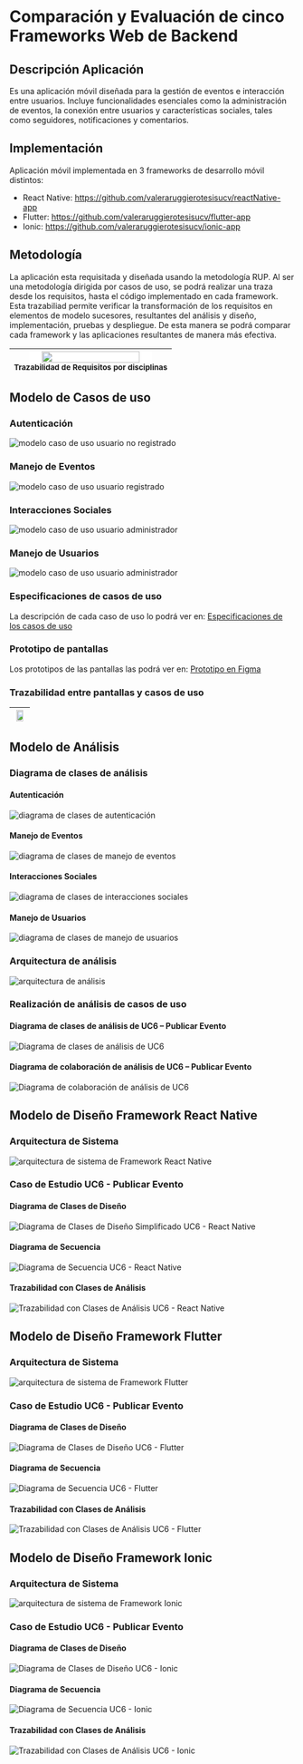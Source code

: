 # Comparación y Evaluación de cinco Frameworks Web de Backend

## Descripción Aplicación
Es una aplicación móvil diseñada para la gestión de eventos e interacción entre usuarios. Incluye funcionalidades esenciales como la administración de eventos, la conexión entre usuarios y características sociales, tales como seguidores, notificaciones y comentarios.

## Implementación
Aplicación móvil implementada en 3 frameworks de desarrollo móvil distintos:
- React Native: https://github.com/valeraruggierotesisucv/reactNative-app
- Flutter: https://github.com/valeraruggierotesisucv/flutter-app
- Ionic: https://github.com/valeraruggierotesisucv/ionic-app

## Metodología
La aplicación esta requisitada y diseñada usando la metodología RUP. Al ser una metodología dirigida por casos de uso, se podrá realizar una traza desde los requisitos, hasta el código implementado en cada framework. Esta trazabiliad permite verificar la transformación de los requisitos en elementos de modelo sucesores, resultantes del análisis y diseño, implementación, pruebas y despliegue. De esta manera se podrá comparar cada framework y las aplicaciones resultantes de manera más efectiva.

| <img src="img/trazabilidadCasosUsoDisciplinas.png" width=80% style="background-color:white;"><br><sub>Trazabilidad de Requisitos por disciplinas</sub> |
| :---: |

## Modelo de Casos de uso

### Autenticación
![modelo caso de uso usuario no registrado](Requisitos/Casos%20de%20Uso/diagramas/UseCaseDiagramAutentication.svg)

### Manejo de Eventos
![modelo caso de uso usuario registrado](Requisitos/Casos%20de%20Uso/diagramas/UseCaseDiagramEventsManagement.svg)

### Interacciones Sociales
![modelo caso de uso usuario administrador](Requisitos/Casos%20de%20Uso/diagramas/UseCaseDiagramSocialInteractions.svg)

### Manejo de Usuarios
![modelo caso de uso usuario administrador](Requisitos/Casos%20de%20Uso/diagramas/UseCaseDiagramUserManagement.svg)

### Especificaciones de casos de uso
La descripción de cada caso de uso lo podrá ver en: [Especificaciones de los casos de uso](Requisitos/CasosDeUso/UseCasesSpecification.md)

### Prototipo de pantallas
Los prototipos de las pantallas las podrá ver en: [Prototipo en Figma](https://www.figma.com/design/DONtPlkrGIl6SPWpOyRAzo/Eventify?node-id=0-1&t=bIzspBysWjL5vKp7-1)

### Trazabilidad entre pantallas y casos de uso
| <img src="scenariosView/useCaseModel/prototypeUseCaseTrace/prototypeTrace.svg" width=80% style="background-color:white;"> |
| :---: |

## Modelo de Análisis

### Diagrama de clases de análisis
#### Autenticación
![diagrama de clases de autenticación](Análisis/Clases%20de%20Análisis/diagramas/analysisClassDiagramAuthentication.svg)

#### Manejo de Eventos
![diagrama de clases de manejo de eventos](Análisis/Clases%20de%20Análisis/diagramas/analysisClassDiagramEventsManagements.svg)

#### Interacciones Sociales
![diagrama de clases de interacciones sociales](Análisis/Clases%20de%20Análisis/diagramas/analysisClassDiagramSocialInteractions.svg)

#### Manejo de Usuarios
![diagrama de clases de manejo de usuarios](Análisis/Clases%20de%20Análisis/diagramas/analysisClassDiagramUserManagement.svg)

### Arquitectura de análisis
![arquitectura de análisis](Análisis/Paquetes%20de%20Análisis/diagramas/analysisPackageDiagram.svg)

### Realización de análisis de casos de uso

#### Diagrama de clases de análisis de UC6 – Publicar Evento
![Diagrama de clases de análisis de UC6](Análisis/Clases%20de%20Análisis/UC6%20Análisis/diagramas/analysisClassDiagramUC6.svg)

#### Diagrama de colaboración de análisis de UC6 – Publicar Evento
![Diagrama de colaboración de análisis de UC6](Análisis/Clases%20de%20Análisis/UC6%20Análisis/diagramas/analysisClassDiagramUC6.svg)

## Modelo de Diseño Framework React Native

### Arquitectura de Sistema
![arquitectura de sistema de Framework React Native](Diseño/React%20Native/diagramas/architecture_design.svg)

### Caso de Estudio UC6 - Publicar Evento

#### Diagrama de Clases de Diseño
![Diagrama de Clases de Diseño Simplificado UC6 - React Native](Diseño/React%20Native/UC%206%20Diseño/diagramas/DesignClassDiagramMinified.svg)

#### Diagrama de Secuencia
![Diagrama de Secuencia UC6 - React Native](Diseño/React%20Native/UC%206%20Diseño/diagramas/InteractionSequenceDiagram.svg)

#### Trazabilidad con Clases de Análisis
![Trazabilidad con Clases de Análisis UC6 - React Native](Diseño/React%20Native/UC%206%20Diseño/diagramas/TraceAnalysisClassDiagram.svg)


## Modelo de Diseño Framework Flutter

### Arquitectura de Sistema
![arquitectura de sistema de Framework Flutter](Diseño/Flutter/diagramas/architecture_design.svg)

### Caso de Estudio UC6 - Publicar Evento

#### Diagrama de Clases de Diseño
![Diagrama de Clases de Diseño UC6 - Flutter](Diseño/Flutter/UC%206%20Diseño/diagramas/DesignClassDiagram.svg)

#### Diagrama de Secuencia
![Diagrama de Secuencia UC6 - Flutter](Diseño/Flutter/UC%206%20Diseño/diagramas/InteractionSequenceDiagram.svg)

#### Trazabilidad con Clases de Análisis
![Trazabilidad con Clases de Análisis UC6 - Flutter](Diseño/Flutter/UC%206%20Diseño/diagramas/TraceAnalysisClassDiagram.svg)


## Modelo de Diseño Framework Ionic

### Arquitectura de Sistema
![arquitectura de sistema de Framework Ionic](Diseño/Ionic/diagramas/architecture_design.svg)

### Caso de Estudio UC6 - Publicar Evento

#### Diagrama de Clases de Diseño
![Diagrama de Clases de Diseño UC6 - Ionic](Diseño/Ionic/UC%206%20Diseño/diagramas/DesignClassDiagram.svg)

#### Diagrama de Secuencia
![Diagrama de Secuencia UC6 - Ionic](Diseño/Ionic/UC%206%20Diseño/diagramas/InteractionSequenceDiagram.svg)

#### Trazabilidad con Clases de Análisis
![Trazabilidad con Clases de Análisis UC6 - Ionic](Diseño/Ionic/UC%206%20Diseño/diagramas/TraceAnalysisClassDiagram.svg)
